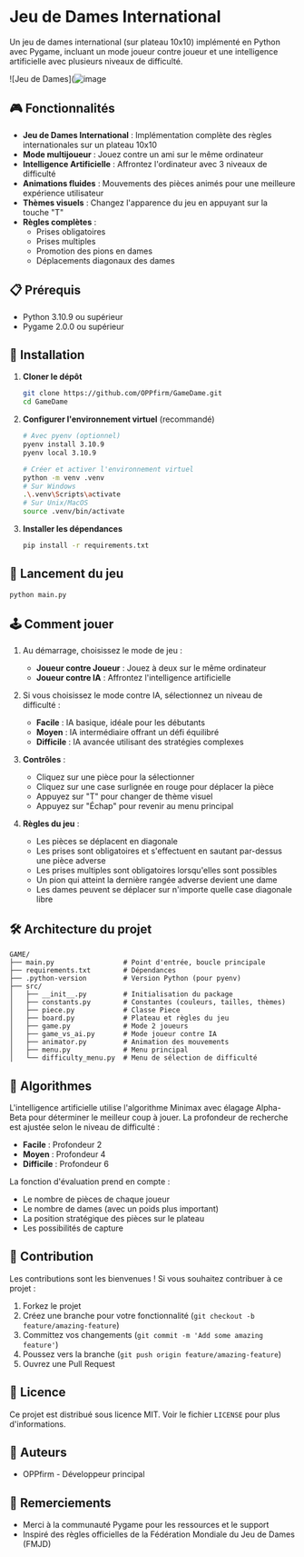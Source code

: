 ﻿# Jeu de Dames International

Un jeu de dames international (sur plateau 10x10) implémenté en Python avec Pygame, incluant un mode joueur contre joueur et une intelligence artificielle avec plusieurs niveaux de difficulté.

![Jeu de Dames](![image](https://github.com/user-attachments/assets/7e3fc878-acd1-4179-8ce3-2cc8e276e69f)

## 🎮 Fonctionnalités

- **Jeu de Dames International** : Implémentation complète des règles internationales sur un plateau 10x10
- **Mode multijoueur** : Jouez contre un ami sur le même ordinateur
- **Intelligence Artificielle** : Affrontez l'ordinateur avec 3 niveaux de difficulté
- **Animations fluides** : Mouvements des pièces animés pour une meilleure expérience utilisateur
- **Thèmes visuels** : Changez l'apparence du jeu en appuyant sur la touche "T"
- **Règles complètes** :
  - Prises obligatoires
  - Prises multiples
  - Promotion des pions en dames
  - Déplacements diagonaux des dames

## 📋 Prérequis

- Python 3.10.9 ou supérieur
- Pygame 2.0.0 ou supérieur

## 🚀 Installation

1. **Cloner le dépôt**
   ```bash
   git clone https://github.com/OPPfirm/GameDame.git
   cd GameDame
   ```

2. **Configurer l'environnement virtuel** (recommandé)
   ```bash
   # Avec pyenv (optionnel)
   pyenv install 3.10.9
   pyenv local 3.10.9
   
   # Créer et activer l'environnement virtuel
   python -m venv .venv
   # Sur Windows
   .\.venv\Scripts\activate
   # Sur Unix/MacOS
   source .venv/bin/activate
   ```

3. **Installer les dépendances**
   ```bash
   pip install -r requirements.txt
   ```

## 🎯 Lancement du jeu

```bash
python main.py
```

## 🕹️ Comment jouer

1. Au démarrage, choisissez le mode de jeu :
   - **Joueur contre Joueur** : Jouez à deux sur le même ordinateur
   - **Joueur contre IA** : Affrontez l'intelligence artificielle

2. Si vous choisissez le mode contre IA, sélectionnez un niveau de difficulté :
   - **Facile** : IA basique, idéale pour les débutants
   - **Moyen** : IA intermédiaire offrant un défi équilibré
   - **Difficile** : IA avancée utilisant des stratégies complexes

3. **Contrôles** :
   - Cliquez sur une pièce pour la sélectionner
   - Cliquez sur une case surlignée en rouge pour déplacer la pièce
   - Appuyez sur "T" pour changer de thème visuel
   - Appuyez sur "Échap" pour revenir au menu principal

4. **Règles du jeu** :
   - Les pièces se déplacent en diagonale
   - Les prises sont obligatoires et s'effectuent en sautant par-dessus une pièce adverse
   - Les prises multiples sont obligatoires lorsqu'elles sont possibles
   - Un pion qui atteint la dernière rangée adverse devient une dame
   - Les dames peuvent se déplacer sur n'importe quelle case diagonale libre

## 🛠️ Architecture du projet

```
GAME/
├── main.py                 # Point d'entrée, boucle principale
├── requirements.txt        # Dépendances
├── .python-version         # Version Python (pour pyenv)
├── src/
│   ├── __init__.py         # Initialisation du package
│   ├── constants.py        # Constantes (couleurs, tailles, thèmes)
│   ├── piece.py            # Classe Piece
│   ├── board.py            # Plateau et règles du jeu
│   ├── game.py             # Mode 2 joueurs
│   ├── game_vs_ai.py       # Mode joueur contre IA
│   ├── animator.py         # Animation des mouvements
│   ├── menu.py             # Menu principal
│   └── difficulty_menu.py  # Menu de sélection de difficulté
```

## 🧠 Algorithmes

L'intelligence artificielle utilise l'algorithme Minimax avec élagage Alpha-Beta pour déterminer le meilleur coup à jouer. La profondeur de recherche est ajustée selon le niveau de difficulté :

- **Facile** : Profondeur 2
- **Moyen** : Profondeur 4
- **Difficile** : Profondeur 6

La fonction d'évaluation prend en compte :
- Le nombre de pièces de chaque joueur
- Le nombre de dames (avec un poids plus important)
- La position stratégique des pièces sur le plateau
- Les possibilités de capture

## 🤝 Contribution

Les contributions sont les bienvenues ! Si vous souhaitez contribuer à ce projet :

1. Forkez le projet
2. Créez une branche pour votre fonctionnalité (`git checkout -b feature/amazing-feature`)
3. Committez vos changements (`git commit -m 'Add some amazing feature'`)
4. Poussez vers la branche (`git push origin feature/amazing-feature`)
5. Ouvrez une Pull Request

## 📄 Licence

Ce projet est distribué sous licence MIT. Voir le fichier `LICENSE` pour plus d'informations.

## 👥 Auteurs

- OPPfirm - Développeur principal

## 🙏 Remerciements

- Merci à la communauté Pygame pour les ressources et le support
- Inspiré des règles officielles de la Fédération Mondiale du Jeu de Dames (FMJD)
